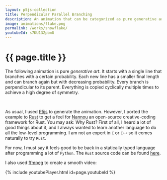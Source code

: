 ```yaml
---
layout: p5js-collection
title: Perpendicular Parallel Branching
description: An animation that can be categorized as pure generative art.
image: animations/flake.png
permalink: /works/snowflake/
youtubeId: s7KU13ZpbmU
---
```


# {{ page.title }}

The following animation is pure *generative art*.
It starts with a single line that branches with a certain probability.
Each new line has a smaller final length and can branch again but with decreasing probability.
Every branch is perpendicular to its parent.
Everything is copied cyclically multiple times to achieve a high degree of symmetry.

<div id = "p5-snowflake" style="background-color: #fdfdfd; justify-content: center; display: flex;"></div>
<br>

As usual, I used [P5js](https://p5js.org/) to generate the animation.
However, I ported the example to [Rust](https://www.rust-lang.org/) to get a feel for [Nannou](https://nannou.cc/) an open-source creative-coding framework for Rust.
You may ask: Why Rust?
First of all, I heard a lot of good things about it, and I always wanted to learn another language to do all the low-level programming.
I am not an expert in ``C`` or ``C++`` so it comes naturally to try ``Rust``.

For now, I must say it feels good to be back in a statically typed language after programming a lot of ``Python``. The ``Rust`` source code can be found [here](https://github.com/BZoennchen/algorithmic-design/blob/main/perplines/src/main.rs).

I also used [ffmpeg](https://ffmpeg.org/) to create a smooth video:

{% include youtubePlayer.html id=page.youtubeId %}